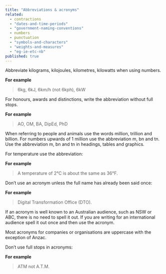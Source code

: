 ```yaml
---
title: "Abbreviations & acronyms"
related:
  - contractions
  - "dates-and-time-periods"
  - "government-naming-conventions"
  - numbers
  - punctuation
  - "symbols-and-characters"
  - "weights-and-measures"
  - "eg-ie-etc-nb"
published: true
---
```


Abbreviate kilograms, kilojoules, kilometres, kilowatts when using numbers.

**For example**

> 6kg, 6kJ, 6km/h (not 6kph), 6kW

For honours, awards and distinctions, write the abbreviation without full stops.

**For example**

> AO, OM, BA, DipEd, PhD

When referring to people and animals use the words million, trillion and billion. For numbers upwards of 1 million use the abbreviation m, bn and tn. Use the abbreviation m, bn and tn in headings, tables and graphics.

For temperature use the abbreviation:

**For example**

> A temperature of 2°C is about the same as 36°F.

Don’t use an acronym unless the full name has already been said once:

**For example**

> Digital Transformation Office (DTO).

If an acronym is well known to an Australian audience, such as NSW or ABC, there is no need to spell it out. If you are writing for an international audience spell it out once and then use the acronym.

Most acronyms for companies or organisations are uppercase with the exception of Anzac.

Don’t use full stops in acronyms:

**For example**

> ATM not A.T.M.
